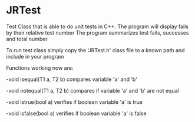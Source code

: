 # JRTest
Test Class that is able to do unit tests in C++. 
The program will display fails by their relative test number
The program summarizes test fails, successes and total number

To run test class simply copy the 'JRTest.h' class file to a known path and include in your program

Functions working now are:

  -void isequal(T1 a, T2 b)
    compares variable 'a' and 'b'
    
  -void notequal(T1 a, T2 b)
    compares if variable 'a' and 'b' are not equal
    
  -void istrue(bool a)
    verifies if boolean variable 'a' is true
    
  -void isfalse(bool a)
    verifies if boolean variable 'a' is false
